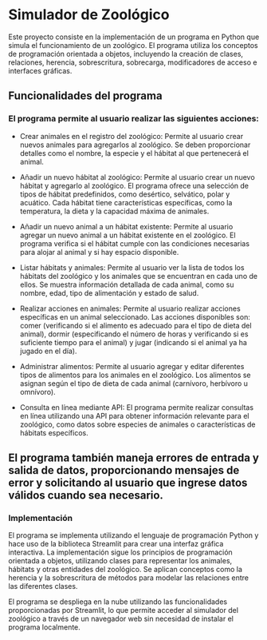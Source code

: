 # Simulador de Zoológico 
Este proyecto consiste en la implementación de un
programa en Python que simula el funcionamiento de un zoológico. El
programa utiliza los conceptos de programación orientada a objetos,
incluyendo la creación de clases, relaciones, herencia, sobrescritura,
sobrecarga, modificadores de acceso e interfaces gráficas.

## Funcionalidades del programa 
### El programa permite al usuario realizar las siguientes acciones:

- Crear animales en el registro del zoológico: Permite al usuario crear
nuevos animales para agregarlos al zoológico. Se deben proporcionar
detalles como el nombre, la especie y el hábitat al que pertenecerá el
animal.

- Añadir un nuevo hábitat al zoológico: Permite al usuario crear un nuevo
hábitat y agregarlo al zoológico. El programa ofrece una selección de
tipos de hábitat predefinidos, como desértico, selvático, polar y
acuático. Cada hábitat tiene características específicas, como la
temperatura, la dieta y la capacidad máxima de animales.

- Añadir un nuevo animal a un hábitat existente: Permite al usuario
agregar un nuevo animal a un hábitat existente en el zoológico. El
programa verifica si el hábitat cumple con las condiciones necesarias
para alojar al animal y si hay espacio disponible.

- Listar hábitats y animales: Permite al usuario ver la lista de todos los
hábitats del zoológico y los animales que se encuentran en cada uno de
ellos. Se muestra información detallada de cada animal, como su nombre,
edad, tipo de alimentación y estado de salud.

- Realizar acciones en animales: Permite al usuario realizar acciones
específicas en un animal seleccionado. Las acciones disponibles son:
comer (verificando si el alimento es adecuado para el tipo de dieta del
animal), dormir (especificando el número de horas y verificando si es
suficiente tiempo para el animal) y jugar (indicando si el animal ya ha
jugado en el día).

- Administrar alimentos: Permite al usuario agregar y editar diferentes
tipos de alimentos para los animales en el zoológico. Los alimentos se
asignan según el tipo de dieta de cada animal (carnívoro, herbívoro u
omnívoro).

- Consulta en línea mediante API: El programa permite realizar consultas
en línea utilizando una API para obtener información relevante para el
zoológico, como datos sobre especies de animales o características de
hábitats específicos.

## El programa también maneja errores de entrada y salida de datos, proporcionando mensajes de error y solicitando al usuario que ingrese datos válidos cuando sea necesario.

### Implementación
El programa se implementa utilizando el lenguaje de
programación Python y hace uso de la biblioteca Streamlit para crear una
interfaz gráfica interactiva. La implementación sigue los principios de
programación orientada a objetos, utilizando clases para representar los
animales, hábitats y otras entidades del zoológico. Se aplican conceptos
como la herencia y la sobrescritura de métodos para modelar las
relaciones entre las diferentes clases.

El programa se despliega en la nube utilizando las funcionalidades
proporcionadas por Streamlit, lo que permite acceder al simulador del
zoológico a través de un navegador web sin necesidad de instalar el
programa localmente.
